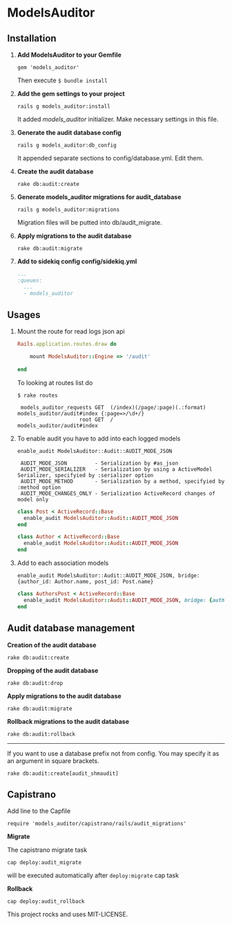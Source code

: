 # ModelsAuditor

## Installation

1. **Add ModelsAuditor to your Gemfile**

    `gem 'models_auditor'`
    
    Then execute `$ bundle install`

2. **Add the gem settings to your project**

    `rails g models_auditor:install`

    It added _models_auditor_ initializer. Make necessary settings in this file.

3. **Generate the audit database config**

    `rails g models_auditor:db_config`

    It appended separate sections to config/database.yml. Edit them.

4. **Create the audit database**

    `rake db:audit:create`

5. **Generate models_auditor migrations for audit_database**

    `rails g models_auditor:migrations`

    Migration files will be putted into db/audit_migrate.

6. **Apply migrations to the audit database**

    `rake db:audit:migrate`
    
7. **Add to sidekiq config config/sidekiq.yml**
    
    ```yaml
    ...
    :queues:
      ...
      - models_auditor
    ```

## Usages

1. Mount the route for read logs json api

    ```ruby
    Rails.application.routes.draw do
    
        mount ModelsAuditor::Engine => '/audit'
        
    end    
    ```
    
    To looking at routes list do
     
     `$ rake routes`
     
        models_auditor_requests GET  (/index)(/page/:page)(.:format) models_auditor/audit#index {:page=>/\d+/}
                           root GET  /                               models_auditor/audit#index

2. To enable audit you have to add into each logged models

    `enable_audit ModelsAuditor::Audit::AUDIT_MODE_JSON`
    
        AUDIT_MODE_JSON         - Serialization by #as_json
        AUDIT_MODE_SERIALIZER   - Serialization by using a ActiveModel Serializer, specifyied by :serializer option
        AUDIT_MODE_METHOD       - Serialization by a method, specifyied by :method option
        AUDIT_MODE_CHANGES_ONLY - Serialization ActiveRecord changes of model only
        
    ```ruby
    class Post < ActiveRecord::Base
      enable_audit ModelsAuditor::Audit::AUDIT_MODE_JSON
    end
    ```    
        
    ```ruby
    class Author < ActiveRecord::Base
      enable_audit ModelsAuditor::Audit::AUDIT_MODE_JSON
    end
    ```    
    
3. Add to each association models
    
    `enable_audit ModelsAuditor::Audit::AUDIT_MODE_JSON, bridge: {author_id: Author.name, post_id: Post.name}`
    
    ```ruby
    class AuthorsPost < ActiveRecord::Base
      enable_audit ModelsAuditor::Audit::AUDIT_MODE_JSON, bridge: {author_id: Author.name, post_id: Post.name}
    end
    ``` 

## Audit database management

**Creation of the audit database**

`rake db:audit:create`

**Dropping of the audit database**

`rake db:audit:drop`

**Apply migrations to the audit database**

`rake db:audit:migrate`

**Rollback migrations to the audit database**

`rake db:audit:rollback`

---

If you want to use a database prefix not from config. You may specify it as an argument in square brackets.

`rake db:audit:create[audit_shmaudit]`

## Capistrano

Add line to the Capfile

`require 'models_auditor/capistrano/rails/audit_migrations'`

**Migrate**

The capistrano migrate task

`cap deploy:audit_migrate`

will be executed automatically after `deploy:migrate` cap task 

**Rollback**

`cap deploy:audit_rollback`

This project rocks and uses MIT-LICENSE.
